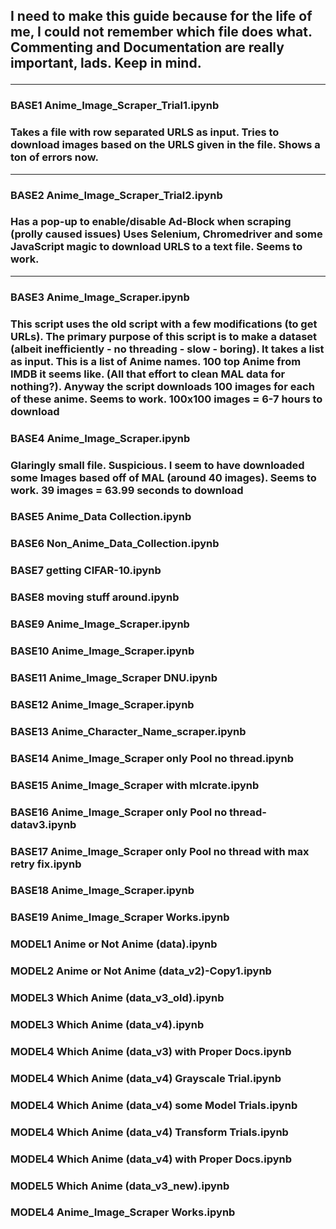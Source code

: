 <h2>
I need to make this guide because for the life of me, I could not remember which file does what.
Commenting and Documentation are really important, lads. Keep in mind.

<hr>
<h3> BASE1 Anime_Image_Scraper_Trial1.ipynb <h3>
  Takes a file with row separated URLS as input.
  Tries to download images based on the URLS given in the file.
  Shows a ton of errors now.
<hr>
  
<h3> BASE2 Anime_Image_Scraper_Trial2.ipynb <h3>
  Has a pop-up to enable/disable Ad-Block when scraping (prolly caused issues)
  Uses Selenium, Chromedriver and some JavaScript magic to download URLS to a text file.
  Seems to work.
<hr>
  
<h3> BASE3 Anime_Image_Scraper.ipynb <h3>
  This script uses the old script with a few modifications (to get URLs).
  The primary purpose of this script is to make a dataset (albeit inefficiently - no threading - slow - boring). It takes a list     as input. This is a list of Anime names. 100 top Anime from IMDB it seems like. (All that effort to clean MAL data for   nothing?). Anyway the script downloads 100 images for each of these anime.
  Seems to work.  
  100x100 images = 6-7 hours to download
  
<h3> BASE4 Anime_Image_Scraper.ipynb <h3>
  Glaringly small file. Suspicious.
  I seem to have downloaded some Images based off of MAL (around 40 images).
  Seems to work.
  39 images = 63.99 seconds to download
<h3> BASE5 Anime_Data Collection.ipynb <h3>

<h3> BASE6 Non_Anime_Data_Collection.ipynb <h3>

<h3> BASE7 getting CIFAR-10.ipynb <h3>

<h3> BASE8 moving stuff around.ipynb <h3>

<h3> BASE9 Anime_Image_Scraper.ipynb <h3>

<h3> BASE10 Anime_Image_Scraper.ipynb <h3>

<h3> BASE11 Anime_Image_Scraper DNU.ipynb <h3>

<h3> BASE12 Anime_Image_Scraper.ipynb <h3>

<h3> BASE13 Anime_Character_Name_scraper.ipynb <h3>

<h3> BASE14 Anime_Image_Scraper only Pool no thread.ipynb <h3>

<h3> BASE15 Anime_Image_Scraper with mlcrate.ipynb <h3>

<h3> BASE16 Anime_Image_Scraper only Pool no thread-datav3.ipynb <h3>

<h3> BASE17 Anime_Image_Scraper only Pool no thread with max retry fix.ipynb <h3>

<h3> BASE18 Anime_Image_Scraper.ipynb <h3>

<h3> BASE19 Anime_Image_Scraper Works.ipynb <h3>

<h3> MODEL1 Anime or Not Anime (data).ipynb <h3>
<h3> MODEL2 Anime or Not Anime (data_v2)-Copy1.ipynb <h3>
<h3> MODEL3 Which Anime (data_v3_old).ipynb <h3>
<h3> MODEL3 Which Anime (data_v4).ipynb <h3>
<h3> MODEL4 Which Anime (data_v3) with Proper Docs.ipynb <h3>
<h3> MODEL4 Which Anime (data_v4) Grayscale Trial.ipynb <h3>
<h3> MODEL4 Which Anime (data_v4) some Model Trials.ipynb <h3>
<h3> MODEL4 Which Anime (data_v4) Transform Trials.ipynb <h3>
<h3> MODEL4 Which Anime (data_v4) with Proper Docs.ipynb <h3>
<h3> MODEL5 Which Anime (data_v3_new).ipynb <h3>
<h3> MODEL4 Anime_Image_Scraper Works.ipynb <h3>

